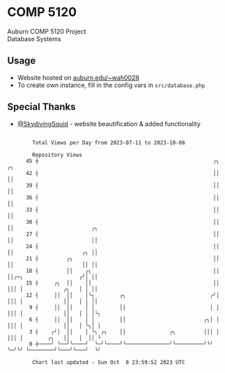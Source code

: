 # COMP 5120
Auburn COMP 5120 Project  
Database Systems

## Usage
- Website hosted on [auburn.edu/~wah0028](https://webhome.auburn.edu/~wah0028/)
- To create own instance, fill in the config vars in `src/database.php`

## Special Thanks
- [@SkydivingSquid](https://github.com/SkydivingSquid) - website beautification & added functionality

```

        Total Views per Day from 2023-07-11 to 2023-10-08

        Repository Views
      45 ┼                                                        ╭╮ ╭╮
      42 ┤                                                        ││ ││
      39 ┤                                                        ││ ││
      36 ┤                                                        ││ ││
      33 ┤                                                        ││ ││
      30 ┤                                                        ││ ││                         ╭╮
      27 ┤                                                        ││ ││                         ││
      24 ┤                                                        ││ ││                      ╭╮ ││
      21 ┤         ╭╮                                             ││ ││                      ││ ││
      18 ┤         ││    ╭╮                                       ││ ││╭─╮                  ╭╯│ ││
      15 ┤     ╭╮  ││    ││                                       ││ │││ │             ╭╮   │ │ ││
      12 ┤     ││  ││    │╰╮        ╭╮                           ╭╯│ │││ │             ││   │ │ ││
       9 ┤     ││  ││    │ │        ││                           │ │ │││ │             ││   │ │ │╰╮
       6 ┤     ││  ││    │ │        ││                         ╭╮│ │ │││ │             ││   │ ╰╮│ │
       3 ┤    ╭╯│  ││    │ ╰╮ ╭╮    ││              ╭╮         │││ │ │││ │        ╭╮   ││   │  ││ ╰
       0 ┼────╯ ╰──╯╰────╯  ╰─╯╰────╯╰──────────────╯╰─────────╯╰╯ ╰─╯╰╯ ╰────────╯╰───╯╰───╯  ╰╯

        Chart last updated - Sun Oct  8 23:59:52 2023 UTC
        
```
